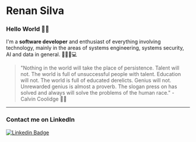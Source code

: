 # Renan Silva

### Hello World 👋🏾

I'm a **software developer** and enthusiast of everything involving technology, mainly in the areas of systems engineering, systems security, AI and data in general. 🙋🏾‍♂️💻

> "Nothing in the world will take the place of persistence. Talent will not. The world is full of unsuccessful people with talent. Education will not. The world is full of educated derelicts. Genius will not. Unrewarded genius is almost a proverb. The slogan press on has solved and always will solve the problems of the human race." - Calvin Coolidge 🙌🏾

<!-- --- -->

<!-- ![Renan's GitHub stats](https://github-readme-stats.vercel.app/api?username=renanss4&show_icons=true&theme=dark) -->

<!-- ![Renan's Top Langs](https://github-readme-stats.vercel.app/api/top-langs/?username=renanss4&layout=compact&theme=dark) -->

---

### Contact me on LinkedIn

[![Linkedin Badge](https://img.shields.io/badge/-RenanSilva-05122A?style=flat&logo=linkedin)](https://www.linkedin.com/in/renan-silva4/)

